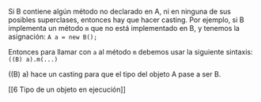 
Si B contiene algún método no declarado en A, ni en ninguna de sus posibles superclases, entonces hay que hacer casting. Por ejemplo, si B implementa un método `m` que no está implementado en B, y tenemos la asignación:
`A a = new B();`

Entonces para llamar con `a` al método `m` debemos usar la siguiente sintaxis:
`((B) a).m(...)`

((B) a) hace un casting para que el tipo del objeto A pase a ser B.

[[6 Tipo de un objeto en ejecución]]